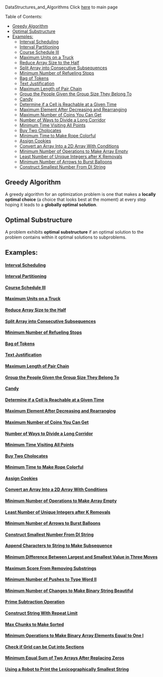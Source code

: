 DataStructures_and_Algorithms
Click [here](../README.md) to main page

Table of Contents:
- [Greedy Algorithm](#greedy-algorithm)
- [Optimal Substructure](#optimal-substructure)
- [Examples:](#examples)
    - [Interval Scheduling](#interval-scheduling)
    - [Interval Partitioning](#interval-partitioning)
    - [Course Schedule III](#course-schedule-iii)
    - [Maximum Units on a Truck](#maximum-units-on-a-truck)
    - [Reduce Array Size to the Half](#reduce-array-size-to-the-half)
    - [Split Array into Consecutive Subsequences](#split-array-into-consecutive-subsequences)
    - [Minimum Number of Refueling Stops](#minimum-number-of-refueling-stops)
    - [Bag of Tokens](#bag-of-tokens)
    - [Text Justification](#text-justification)
    - [Maximum Length of Pair Chain](#maximum-length-of-pair-chain)
    - [Group the People Given the Group Size They Belong To](#group-the-people-given-the-group-size-they-belong-to)
    - [Candy](#candy)
    - [Determine if a Cell is Reachable at a Given Time](#determine-if-a-cell-is-reachable-at-a-given-time)
    - [Maximum Element After Decreasing and Rearranging](#maximum-element-after-decreasing-and-rearranging)
    - [Maximum Number of Coins You Can Get](#maximum-number-of-coins-you-can-get)
    - [Number of Ways to Divide a Long Corridor](#number-of-ways-to-divide-a-long-corridor)
    - [Minimum Time Visiting All Points](#minimum-time-visiting-all-points)
    - [Buy Two Cholocates](#buy-two-cholocates)
    - [Minimum Time to Make Rope Colorful](#minimum-time-to-make-rope-colorful)
    - [Assign Cookies](#assign-cookies)
    - [Convert an Array Into a 2D Array With Conditions](#convert-an-array-into-a-2d-array-with-conditions)
    - [Minimum Number of Operations to Make Array Empty](#minimum-number-of-operations-to-make-array-empty)
    - [Least Number of Unique Integers after K Removals](#least-number-of-unique-integers-after-k-removals)
    - [Minimum Number of Arrows to Burst Balloons](#minimum-number-of-arrows-to-burst-balloons)
    - [Construct Smallest Number From DI String](#construct-smallest-number-from-di-string)

## Greedy Algorithm
A greedy algorithm for an optimization problem is one that makes a **locally optimal choice** (a choice that looks best at the moment) at every step hoping it leads to a **globally optimal solution**.

## Optimal Substructure
A problem exhibits **optimal substructure** if an optimal solution to the problem contains within it optimal solutions to subproblems.

## Examples:
#### [Interval Scheduling](interval_scheduling/description.md)
#### [Interval Partitioning](interval_partitioning/description.md)
#### [Course Schedule III](course_schedule_III/description.md)
#### [Maximum Units on a Truck](maximum_units_on_a_truck/description.md)
#### [Reduce Array Size to the Half](reduce_array_size_to_the_half/description.md)
#### [Split Array into Consecutive Subsequences](split_array_into_consecutive_subsequences/description.md)
#### [Minimum Number of Refueling Stops](minimum_number_of_refueling_stops/description.md)
#### [Bag of Tokens](./bag_of_tokens/description.md)
#### [Text Justification](./text_justification/description.md)
#### [Maximum Length of Pair Chain](./maximum_length_of_pair_chain/description.md)
#### [Group the People Given the Group Size They Belong To](./group_the_people_given_the_group_size_they_belong_to/description.md)
#### [Candy](./candy/description.md)
#### [Determine if a Cell is Reachable at a Given Time](./determine_if_a_cell_is_reachable_at_a_given_time/description.md)
#### [Maximum Element After Decreasing and Rearranging](./maximum_element_after_decreasing_and_rearranging/description.md)
#### [Maximum Number of Coins You Can Get](./maximum_number_of_coins_you_can_get/description.md)
#### [Number of Ways to Divide a Long Corridor](./number_of_ways_to_divide_a_long_corridor/description.md)
#### [Minimum Time Visiting All Points](./minimum_time_visiting_all_points/description.md)
#### [Buy Two Cholocates](./buy_two_chololates/description.md)
#### [Minimum Time to Make Rope Colorful](./minimum_time_to_make_rope_colorful/description.md)
#### [Assign Cookies](./assign_cookies/description.md)
#### [Convert an Array Into a 2D Array With Conditions](./convert_an_array_into_a_2d_array_with_conditions/description.md)
#### [Minimum Number of Operations to Make Array Empty](./minimum_number_of_operations_to_make_array_empty/description.md)
#### [Least Number of Unique Integers after K Removals](./least_number_of_unique_integers_after_k_removals/description.md)
#### [Minimum Number of Arrows to Burst Balloons](./minimum_number_of_arrows_to_burst_balloons/description.md)
#### [Construct Smallest Number From DI String](./construct_smallest_number_from_DI_string/description.md)
#### [Append Characters to String to Make Subsequence](./append_characters_to_string_to_make_subsequence/description.md)
#### [Minimum Difference Between Largest and Smallest Value in Three Moves](./minimum_difference_between_largest_and_smallest_value_in_three_moves/description.md)
#### [Maximum Score From Removing Substrings](./maximum_score_from_removing_substrings/description.md)
#### [Minimum Number of Pushes to Type Word II](./minimum_number_of_pushes_to_type_word_ii/description.md)
#### [Minimum Number of Changes to Make Binary String Beautiful](./minimum_number_of_changes_to_make_binary_string_beautiful/description.md)
#### [Prime Subtraction Operation](./prime_subtraction_operation/description.md)
#### [Construct String With Repeat Limit](./construct_string_with_repeat_limit/description.md)
#### [Max Chunks to Make Sorted](./max_chunks_to_make_sorted/description.md)
#### [Minimum Operations to Make Binary Array Elements Equal to One I](./minimum_operations_to_make_binary_array_elements_equal_to_one_i/description.md)
#### [Check if Grid can be Cut into Sections](./check_if_grid_can_be_cut_into_sections/description.md)
#### [Minimum Equal Sum of Two Arrays After Replacing Zeros](./minimum_equal_sum_of_two_arrays_after_replacing_zeros/description.md)
#### [Using a Robot to Print the Lexicographically Smallest String](./using_a_robot_to_print_the_lexicographically_smallest_string/description.md)